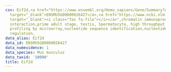 ```yaml
---
csv: Eif2d,<a href="https://www.ensembl.org/Homo_sapiens/Gene/Summary?db=core;g=ENSMUSG00000026427"
  target="_blank">ENSMUSG00000026427</a>,<a href="https://www.ncbi.nlm.nih.gov/pubmed/23834426"
  target="_blank"><i class="fas fa-file"></i></a>",chromatin immunoprecipitation assay,direct
  interaction,prime adult stage, testis, Spermatocyte, high throughput transcription
  profiling by microarray,nucleotide sequence identification,nucleotide sequence identification,transcriptional
  regulation,
data_alias: Eif2d
data_id: ENSMUSG00000026427
data_numevidence: 1
data_species: Mus musculus
data_taxid: '10090'
title: Eif2d
---
```

